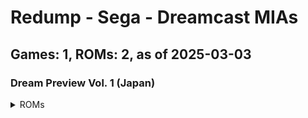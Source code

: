 # Redump - Sega - Dreamcast MIAs
## Games: 1, ROMs: 2, as of 2025-03-03

### Dream Preview Vol. 1 (Japan)
<details>
<summary>ROMs</summary>

- Dream Preview Vol. 1 (Japan) (Track 1).bin, CRC: ddf41288
- Dream Preview Vol. 1 (Japan) (Track 3).bin, CRC: 3a1c01de
</details>

